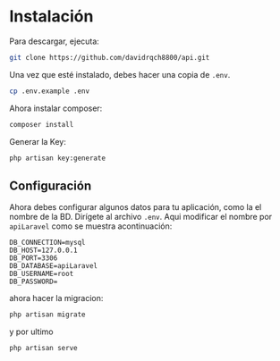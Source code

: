 # Instalación

Para descargar, ejecuta:

```sh
git clone https://github.com/davidrqch8800/api.git  
```
Una vez que esté instalado, debes hacer una copia de `.env`.

```sh
cp .env.example .env
```
Ahora instalar composer:
```sh
composer install
```

Generar la Key:

```sh
php artisan key:generate
```

## Configuración

Ahora debes configurar algunos datos para tu aplicación, como la el nombre de la BD. Dirígete al archivo `.env`. Aqui modificar el nombre por `apiLaravel` como se muestra acontinuación:

```dotenv
DB_CONNECTION=mysql
DB_HOST=127.0.0.1
DB_PORT=3306
DB_DATABASE=apiLaravel
DB_USERNAME=root
DB_PASSWORD=
```
ahora hacer la migracion:
```sh
php artisan migrate
```
y por ultimo 
```sh
php artisan serve
```